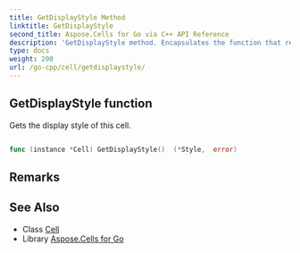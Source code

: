 ```yaml
---
title: GetDisplayStyle Method 
linktitle: GetDisplayStyle
second_title: Aspose.Cells for Go via C++ API Reference
description: 'GetDisplayStyle method. Encapsulates the function that represents getdisplaystyle in Go.'
type: docs
weight: 200
url: /go-cpp/cell/getdisplaystyle/
---
```


## GetDisplayStyle function

Gets the display style of this cell.

```go

func (instance *Cell) GetDisplayStyle()  (*Style,  error) 

```

## Remarks


## See Also

* Class [Cell](../)
* Library [Aspose.Cells for Go](../../)
